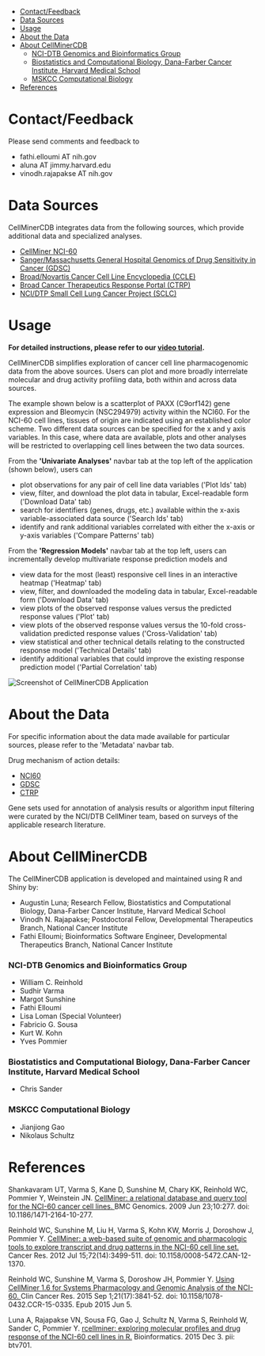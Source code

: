 <!-- TOC depthFrom:1 depthTo:6 withLinks:1 updateOnSave:1 orderedList:0 -->

- [Contact/Feedback](#contactfeedback)
- [Data Sources](#data-sources)
- [Usage](#usage)
- [About the Data](#about-the-data)
- [About CellMinerCDB](#about-cellminercdb)
	- [NCI-DTB Genomics and Bioinformatics Group](#nci-dtb-genomics-and-bioinformatics-group)
	- [Biostatistics and Computational Biology, Dana-Farber Cancer Institute, Harvard Medical School](#biostatistics-and-computational-biology-dana-farber-cancer-institute-harvard-medical-school)
	- [MSKCC Computational Biology](#mskcc-computational-biology)
- [References](#references)

<!-- /TOC -->

# Contact/Feedback<a name="contactfeedback"></a>
Please send comments and feedback to 
* fathi.elloumi AT nih.gov 
* aluna AT jimmy.harvard.edu 
* vinodh.rajapakse AT nih.gov

# Data Sources<a name="data-sources"></a>
CellMinerCDB integrates data from the following sources, which provide additional data and specialized analyses.
* [CellMiner NCI-60](https://discover.nci.nih.gov/cellminer/)
* [Sanger/Massachusetts General Hospital Genomics of Drug Sensitivity in Cancer (GDSC)](http://www.cancerrxgene.org/)
* [Broad/Novartis Cancer Cell Line Encyclopedia (CCLE)](https://portals.broadinstitute.org/ccle)
* [Broad Cancer Therapeutics Response Portal (CTRP)](https://portals.broadinstitute.org/ctrp/)
* [NCI/DTP Small Cell Lung Cancer Project (SCLC)](https://sclccelllines.cancer.gov/sclc/)

# Usage<a name="usage"></a>
**For detailed instructions, please refer to our [video tutorial](https://youtu.be/WJ_A_kzxO-Y).**

CellMinerCDB simplifies exploration of cancer cell line pharmacogenomic data from the above sources. Users can plot and more
broadly interrelate molecular and drug activity profiling data, both within and across data sources.

The example shown below is a scatterplot of PAXX (C9orf142) gene expression and Bleomycin (NSC294979) activity within the NCI60.
For the NCI-60 cell lines, tissues of origin are indicated using an established color scheme. Two different data sources can be 
specified for the x and y axis variables. In this case, where data are available, plots and other analyses will be restricted to
overlapping cell lines between the two data sources.

From the **'Univariate Analyses'** navbar tab at the top left of the application (shown below), users can
* plot observations for any pair of cell line data variables ('Plot Ids' tab)
* view, filter, and download the plot data in tabular, Excel-readable form ('Download Data' tab)
* search for identifiers (genes, drugs, etc.) available within the x-axis variable-associated data source ('Search Ids' tab)
* identify and rank additional variables correlated with either the x-axis or y-axis variables ('Compare Patterns' tab)

From the **'Regression Models'** navbar tab at the top left, users can incrementally develop multivariate response 
prediction models and
* view data for the most (least) responsive cell lines in an interactive heatmap ('Heatmap' tab)
* view, filter, and downloaded the modeling data in tabular, Excel-readable form ('Download Data' tab)
* view plots of the observed response values versus the predicted response values ('Plot' tab)
* view plots of the observed response values versus the 10-fold cross-validation predicted response values ('Cross-Validation' tab)
* view statistical and other technical details relating to the constructed response model ('Technical Details' tab)
* identify additional variables that could improve the existing response prediction model ('Partial Correlation' tab)



![Screenshot of CellMinerCDB Application](files/rcellminer_screenshot_anno.png)

# About the Data<a name="about-the-data"></a>
For specific information about the data made available for particular sources, please refer to the 'Metadata' navbar tab.

Drug mechanism of action details:
* [NCI60](https://raw.githubusercontent.com/cannin/rcellminer/devel/inst/extdata/Drug_MOA_Key.txt)
* [GDSC](http://www.cancerrxgene.org/translation/Drug)
* [CTRP](https://portals.broadinstitute.org/ctrp/?page=#ctd2Compounds)

Gene sets used for annotation of analysis results or algorithm input filtering were curated by the
NCI/DTB CellMiner team, based on surveys of the applicable research literature.

# About CellMinerCDB<a name="about-cellminercdb"></a>
The CellMinerCDB application is developed and maintained using R and Shiny by:

* Augustin Luna; Research Fellow, Biostatistics and Computational Biology, Dana-Farber Cancer Institute, Harvard Medical School
* Vinodh N. Rajapakse; Postdoctoral Fellow, Developmental Therapeutics Branch, National Cancer Institute
* Fathi Elloumi; Bioinformatics Software Engineer, Developmental Therapeutics Branch, National Cancer Institute

### NCI-DTB Genomics and Bioinformatics Group<a name="nci-dtb-genomics-and-bioinformatics-group"></a>
* William C. Reinhold
* Sudhir Varma
* Margot Sunshine
* Fathi Elloumi
* Lisa Loman (Special Volunteer)
* Fabricio G. Sousa
* Kurt W. Kohn
* Yves Pommier

### Biostatistics and Computational Biology, Dana-Farber Cancer Institute, Harvard Medical School<a name="biostatistics-and-computational-biology-dana-farber-cancer-institute-harvard-medical-school"></a>
* Chris Sander

### MSKCC Computational Biology<a name="mskcc-computational-biology"></a>
* Jianjiong Gao
* Nikolaus Schultz

# References<a name="references"></a>
Shankavaram UT, Varma S, Kane D, Sunshine M, Chary KK, Reinhold WC, Pommier Y, Weinstein JN. [CellMiner: a relational database and query tool for the NCI-60 cancer cell lines. ](https://www.ncbi.nlm.nih.gov/pubmed/19549304) BMC Genomics. 2009 Jun 23;10:277. doi: 10.1186/1471-2164-10-277.

Reinhold WC, Sunshine M, Liu H, Varma S, Kohn KW, Morris J, Doroshow J, Pommier Y.
[CellMiner: a web-based suite of genomic and pharmacologic tools to explore transcript and drug patterns in the NCI-60 cell line set. ](https://www.ncbi.nlm.nih.gov/pubmed/22802077) Cancer Res. 2012 Jul 15;72(14):3499-511. doi: 10.1158/0008-5472.CAN-12-1370.

Reinhold WC, Sunshine M, Varma S, Doroshow JH, Pommier Y. [Using CellMiner 1.6 for Systems Pharmacology and Genomic Analysis of the NCI-60. ](https://www.ncbi.nlm.nih.gov/pubmed/26048278) Clin Cancer Res. 2015 Sep 1;21(17):3841-52. doi: 10.1158/1078-0432.CCR-15-0335. Epub 2015 Jun 5.

Luna A, Rajapakse VN, Sousa FG, Gao J, Schultz N, Varma S, Reinhold W, Sander C, Pommier Y. [rcellminer: exploring molecular profiles and drug response of the NCI-60 cell lines in R.](https://www.ncbi.nlm.nih.gov/pubmed/26635141) Bioinformatics. 2015 Dec 3. pii: btv701.
